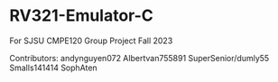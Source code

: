 # RV321-Emulator-C
For SJSU CMPE120 Group Project Fall 2023

Contributors:
andynguyen072
Albertvan755891
SuperSenior/dumly55
Smalls141414
SophAten
